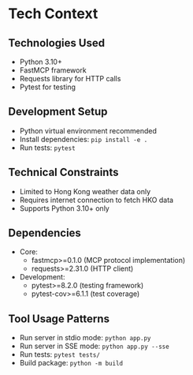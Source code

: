 # Tech Context

## Technologies Used
- Python 3.10+
- FastMCP framework
- Requests library for HTTP calls
- Pytest for testing

## Development Setup
- Python virtual environment recommended
- Install dependencies: `pip install -e .`
- Run tests: `pytest`

## Technical Constraints
- Limited to Hong Kong weather data only
- Requires internet connection to fetch HKO data
- Supports Python 3.10+ only

## Dependencies
- Core:
  - fastmcp>=0.1.0 (MCP protocol implementation)
  - requests>=2.31.0 (HTTP client)
- Development:
  - pytest>=8.2.0 (testing framework)
  - pytest-cov>=6.1.1 (test coverage)

## Tool Usage Patterns
- Run server in stdio mode: `python app.py`
- Run server in SSE mode: `python app.py --sse`
- Run tests: `pytest tests/`
- Build package: `python -m build`
